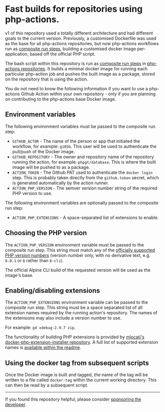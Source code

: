 # Fast builds for repositories using php-actions.

v1 of this repository used a totally different architecture and had different goals to the current version. Previously, a customised Dockerfile was used as the base for all php-actions repositories, but now php-actions workflows run as [composite run steps][composite], building a customised docker image per-application, based off the official PHP script.

The bash script within this repository is run as [composite run steps][composite] in [php-actions repositories][php-actions]. It builds a minimal docker image for running each particular php-action job and pushes the built image as a package, stored on the repository that is using the action.

You do not need to know the following information if you want to use a php-actions Github Action within your own repository - only if you are planning on contributing to the php-actions base Docker image.

Environment variables
---------------------

The following environment variables must be passed to the composite run step:

+ `GITHUB_ACTOR` - The name of the person or app that initiated the workflow, for example: `g105b`. This user will be used to authenticate the pull/push of the Docker image.
+ `GITHUB_REPOSITORY` - The owner and repository name of the repository running the action, for example: `phpgt/database`. This is where the built image will be pushed to as a package.
+ `ACTION_TOKEN` - The Github PAT used to authenticate the `docker login` step. This is probably taken directly from the `github.token` secret, which is generated automatically by the action runner.
+ `ACTION_PHP_VERSION` - The semver version number string of the required PHP version to use.

The following environment variables are optionally passed to the composite run step:

+ `ACTION_PHP_EXTENSIONS` - A space-separated list of extensions to enable.

Choosing the PHP version
------------------------

The `ACTION_PHP_VERSION` environment variable must be passed to the composite run step. This string must match any of the [officially supported PHP version numbers][tag-list] (version number only, with no derivative text, e.g. `8.0.1` or `8` rather than `8-cli`).

The official Alpine CLI build of the requested version will be used as the image's base. 

Enabling/disabling extensions
-----------------------------

The `ACTION_PHP_EXTENSIONS` environment variable can be passed to the composite run step. This string must be a space separated list of all extension names required by the running action's repository. The names of the extensions may also include a version number to use.

For example: `gd xdebug-2.9.7 zip`.

The functionality of building PHP extensions is provided by [mlocati's docker-php-extension-installer repository][mlocati]. A full list of supported extension names is [available within the readme][mlocati-readme].

Using the docker tag from subsequent scripts
--------------------------------------------

Once the Docker image is built and tagged, the name of the tag will be written to a file called `docker-tag` within the current working directory. This can then be read by a subsequent script.

***

If you found this repository helpful, please consider [sponsoring the developer][sponsor].

[composite]: https://github.blog/changelog/2020-08-07-github-actions-composite-run-steps/
[php-actions]: https://github.com/php-actions
[tag-list]: https://github.com/docker-library/docs/blob/master/php/README.md#supported-tags-and-respective-dockerfile-links
[mlocati]: https://github.com/mlocati/docker-php-extension-installer
[mlocati-readme]: https://github.com/mlocati/docker-php-extension-installer#supported-php-extensions
[issues]: https://github.com/php-actions/php-build/issues
[sponsor]: https://github.com/sponsors/g105b